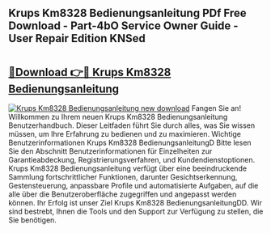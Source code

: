 ## Krups Km8328 Bedienungsanleitung PDf Free Download - Part-4bO Service Owner Guide - User Repair Edition KNSed

# <h2><a href="http://df2axc.blite.top/?on=Krups+Km8328+Bedienungsanleitung">🔗Download 👉🔴 Krups Km8328 Bedienungsanleitung</a></h2>

[![Krups Km8328 Bedienungsanleitung new download](https://i.imgur.com/lujVjoI.png)](http://df2axc.blite.top/?on=Krups+Km8328+Bedienungsanleitung)
Fangen Sie an! Willkommen zu Ihrem neuen Krups Km8328 Bedienungsanleitung Benutzerhandbuch. Dieser Leitfaden führt Sie durch alles, was Sie wissen müssen, um Ihre Erfahrung zu bedienen und zu maximieren. Wichtige Benutzerinformationen Krups Km8328 BedienungsanleitungD Bitte lesen Sie den Abschnitt Benutzerinformationen für Einzelheiten zur Garantieabdeckung, Registrierungsverfahren, und Kundendienstoptionen. Krups Km8328 Bedienungsanleitung verfügt über eine beeindruckende Sammlung fortschrittlicher Funktionen, darunter Gesichtserkennung, Gestensteuerung, anpassbare Profile und automatisierte Aufgaben, auf die alle über die Benutzeroberfläche zugegriffen und angepasst werden können. Ihr Erfolg ist unser Ziel Krups Km8328 BedienungsanleitungDD. Wir sind bestrebt, Ihnen die Tools und den Support zur Verfügung zu stellen, die Sie benötigen.

